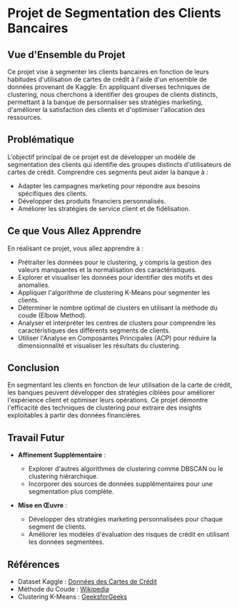 # Projet de Segmentation des Clients Bancaires

## Vue d'Ensemble du Projet

Ce projet vise à segmenter les clients bancaires en fonction de leurs habitudes d'utilisation de cartes de crédit à l'aide d'un ensemble de données provenant de Kaggle. En appliquant diverses techniques de clustering, nous cherchons à identifier des groupes de clients distincts, permettant à la banque de personnaliser ses stratégies marketing, d'améliorer la satisfaction des clients et d'optimiser l'allocation des ressources.

## Problématique

L'objectif principal de ce projet est de développer un modèle de segmentation des clients qui identifie des groupes distincts d'utilisateurs de cartes de crédit. Comprendre ces segments peut aider la banque à :
- Adapter les campagnes marketing pour répondre aux besoins spécifiques des clients.
- Développer des produits financiers personnalisés.
- Améliorer les stratégies de service client et de fidélisation.

## Ce que Vous Allez Apprendre

En réalisant ce projet, vous allez apprendre à :
- Prétraiter les données pour le clustering, y compris la gestion des valeurs manquantes et la normalisation des caractéristiques.
- Explorer et visualiser les données pour identifier des motifs et des anomalies.
- Appliquer l'algorithme de clustering K-Means pour segmenter les clients.
- Déterminer le nombre optimal de clusters en utilisant la méthode du coude (Elbow Method).
- Analyser et interpréter les centres de clusters pour comprendre les caractéristiques des différents segments de clients.
- Utiliser l'Analyse en Composantes Principales (ACP) pour réduire la dimensionnalité et visualiser les résultats du clustering.

## Conclusion

En segmentant les clients en fonction de leur utilisation de la carte de crédit, les banques peuvent développer des stratégies ciblées pour améliorer l'expérience client et optimiser leurs opérations. Ce projet démontre l'efficacité des techniques de clustering pour extraire des insights exploitables à partir des données financières.

## Travail Futur

- **Affinement Supplémentaire** :
  - Explorer d'autres algorithmes de clustering comme DBSCAN ou le clustering hiérarchique.
  - Incorporer des sources de données supplémentaires pour une segmentation plus complète.

- **Mise en Œuvre** :
  - Développer des stratégies marketing personnalisées pour chaque segment de clients.
  - Améliorer les modèles d'évaluation des risques de crédit en utilisant les données segmentées.

## Références

- Dataset Kaggle : [Données des Cartes de Crédit](https://www.kaggle.com/arjunbhasin2013/ccdata)
- Méthode du Coude : [Wikipedia](https://en.wikipedia.org/wiki/Elbow_method_(clustering))
- Clustering K-Means : [GeeksforGeeks](https://www.geeksforgeeks.org/elbow-method-for-optimal-value-of-k-in-kmeans/)

```
